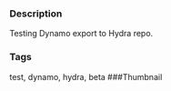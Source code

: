 ### Description
Testing Dynamo export to Hydra repo.
### Tags
test, dynamo, hydra, beta
###Thumbnail
